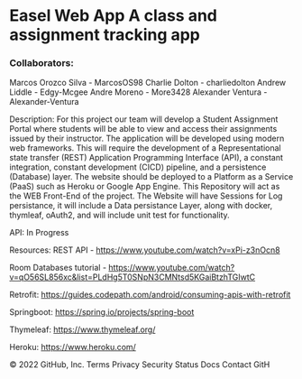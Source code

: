 # Easel Web App A class and assignment tracking app 

### Collaborators:

Marcos Orozco Silva - MarcosOS98
Charlie Dolton - charliedolton
Andrew Liddle - Edgy-Mcgee
Andre Moreno - More3428
Alexander Ventura - Alexander-Ventura

Description: For this project our team will develop a Student Assignment Portal where students will be able to view and access their assignments issued by their instructor. The application will be developed using modern web frameworks. This will require the development of a Representational state transfer (REST) Application Programming Interface (API), a constant integration, constant development (CICD) pipeline, and a persistence (Database) layer. The website should be deployed to a Platform as a Service (PaaS) such as Heroku or Google App Engine. This Repository will act as the WEB Front-End of the project. The Website will have Sessions for Log persistance, it will include a Data persistance Layer, along with docker, thymleaf, oAuth2, and will include unit test for functionality.

API: In Progress

Resources: REST API - https://www.youtube.com/watch?v=xPi-z3nOcn8

Room Databases tutorial - https://www.youtube.com/watch?v=qO56SL856xc&list=PLdHg5T0SNpN3CMNtsd5KGaiBtzhTGIwtC

Retrofit: https://guides.codepath.com/android/consuming-apis-with-retrofit

Springboot: https://spring.io/projects/spring-boot

Thymeleaf: https://www.thymeleaf.org/

Heroku: https://www.heroku.com/

© 2022 GitHub, Inc.
Terms
Privacy
Security
Status
Docs
Contact GitH

